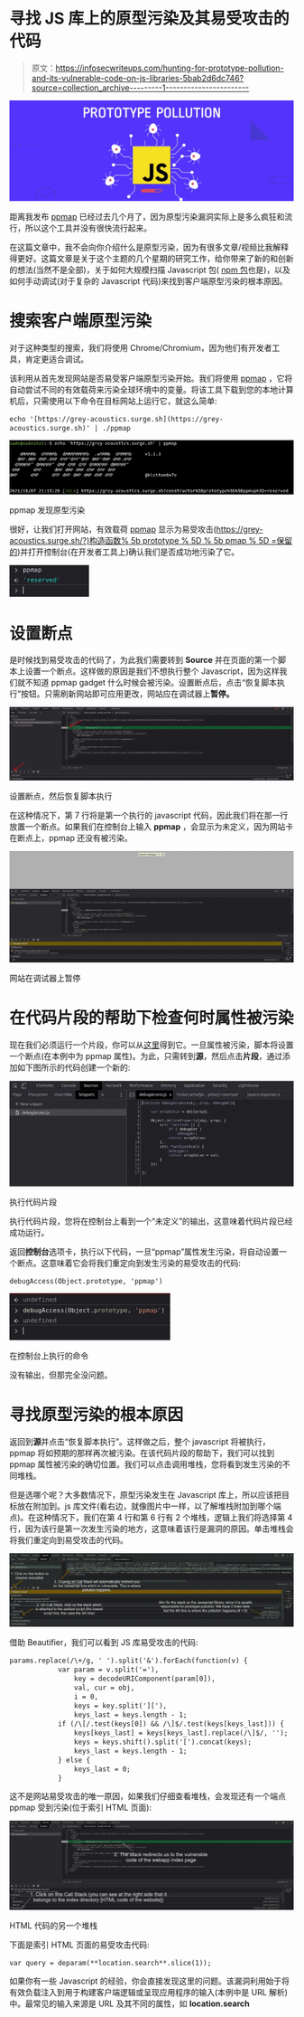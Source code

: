 # 寻找 JS 库上的原型污染及其易受攻击的代码

> 原文：<https://infosecwriteups.com/hunting-for-prototype-pollution-and-its-vulnerable-code-on-js-libraries-5bab2d6dc746?source=collection_archive---------1----------------------->

![](img/9d6cefe3a1acfd81bd0044f3a18caf10.png)

距离我发布 [ppmap](https://github.com/kleiton0x00/ppmap) 已经过去几个月了，因为原型污染漏洞实际上是多么疯狂和流行，所以这个工具并没有很快流行起来。

在这篇文章中，我不会向你介绍什么是原型污染，因为有很多文章/视频比我解释得更好。这篇文章是关于这个主题的几个星期的研究工作，给你带来了新的和创新的想法(当然不是全部)，关于如何大规模扫描 Javascript 包( [npm 包](https://www.npmjs.com/)也是)，以及如何手动调试(对于复杂的 Javascript 代码)来找到客户端原型污染的根本原因。

# 搜索客户端原型污染

对于这种类型的搜索，我们将使用 Chrome/Chromium，因为他们有开发者工具，肯定更适合调试。

该利用从首先发现网站是否易受客户端原型污染开始。我们将使用 [ppmap](https://github.com/kleiton0x00/ppmap) ，它将自动尝试不同的有效载荷来污染全球环境中的变量。将该工具下载到您的本地计算机后，只需使用以下命令在目标网站上运行它，就这么简单:

```
echo '[https://grey-acoustics.surge.sh](https://grey-acoustics.surge.sh)' | ./ppmap
```

![](img/d5d5c42581237196d189528ea2e7b321.png)

ppmap 发现原型污染

很好，让我们打开网站，有效载荷 [ppmap](https://github.com/kleiton0x00/ppmap) 显示为易受攻击([https://grey-acoustics.surge.sh/?)构造函数% 5b prototype % 5D % 5b pmap % 5D =保留的](https://grey-acoustics.surge.sh/?constructor%5Bprototype%5D%5Bppmap%5D=reserved))并打开控制台(在开发者工具上)确认我们是否成功地污染了它。

![](img/5dee12b782dac5fdf0d1836237de791a.png)

# 设置断点

是时候找到易受攻击的代码了，为此我们需要转到 **Source** 并在页面的第一个脚本上设置一个断点。这样做的原因是我们不想执行整个 Javascript，因为这样我们就不知道 ppmap gadget 什么时候会被污染。设置断点后，点击“恢复脚本执行”按钮。只需刷新网站即可应用更改，网站应在调试器上**暂停。**

![](img/4ac6f3f532f4fd5c65db157073088f1c.png)

设置断点，然后恢复脚本执行

在这种情况下，第 7 行将是第一个执行的 javascript 代码，因此我们将在那一行放置一个断点。如果我们在控制台上输入 **ppmap** ，会显示为未定义，因为网站卡在断点上，ppmap 还没有被污染。

![](img/d3fbdbf1a72feb99d9cb1f8abbe750bf.png)

网站在调试器上暂停

# 在代码片段的帮助下检查何时属性被污染

现在我们必须运行一个片段，你可以从[这里](https://gist.githubusercontent.com/dmethvin/1676346/raw/24cde96c341e524dc8706104afbd0748752c7432/gistfile1.txt)得到它。一旦属性被污染，脚本将设置一个断点(在本例中为 ppmap 属性)。为此，只需转到**源**，然后点击**片段**，通过添加如下图所示的代码创建一个新的:

![](img/5df2fa7ec14f69436ae5812864ad80cc.png)

执行代码片段

执行代码片段，您将在控制台上看到一个“未定义”的输出，这意味着代码片段已经成功运行。

返回**控制台**选项卡，执行以下代码，一旦“ppmap”属性发生污染，将自动设置一个断点。这意味着它会将我们重定向到发生污染的易受攻击的代码:

```
debugAccess(Object.prototype, 'ppmap')
```

![](img/d94b4e53a6930cb6f0b9c35965f3d9fa.png)

在控制台上执行的命令

没有输出，但那完全没问题。

# 寻找原型污染的根本原因

返回到**源**并点击“恢复脚本执行”。这样做之后，整个 javascript 将被执行，ppmap 将如预期的那样再次被污染。在该代码片段的帮助下，我们可以找到 ppmap 属性被污染的确切位置。我们可以点击调用堆栈，您将看到发生污染的不同堆栈。

但是选哪个呢？大多数情况下，原型污染发生在 Javascript 库上，所以应该把目标放在附加到。js 库文件(看右边，就像图片中一样，以了解堆栈附加到哪个端点)。在这种情况下，我们在第 4 行和第 6 行有 2 个堆栈，逻辑上我们将选择第 4 行，因为该行是第一次发生污染的地方，这意味着该行是漏洞的原因。单击堆栈会将我们重定向到易受攻击的代码。

![](img/a4199b282230b3bb6bda686211e2a76e.png)

借助 Beautifier，我们可以看到 JS 库易受攻击的代码:

```
params.replace(/\+/g, ' ').split('&').forEach(function(v) {
            var param = v.split('='),
                key = decodeURIComponent(param[0]),
                val, cur = obj,
                i = 0,
                keys = key.split(']['),
                keys_last = keys.length - 1;
            if (/\[/.test(keys[0]) && /\]$/.test(keys[keys_last])) {
                keys[keys_last] = keys[keys_last].replace(/\]$/, '');
                keys = keys.shift().split('[').concat(keys);
                keys_last = keys.length - 1;
            } else {
                keys_last = 0;
            }
```

这不是网站易受攻击的唯一原因，如果我们仔细查看堆栈，会发现还有一个端点 ppmap 受到污染(位于索引 HTML 页面):

![](img/ad56de8350c708ac5bf28d5d3b48d897.png)

HTML 代码的另一个堆栈

下面是索引 HTML 页面的易受攻击代码:

```
var query = deparam(**location.search**.slice(1));
```

如果你有一些 Javascript 的经验，你会直接发现这里的问题。该漏洞利用始于将有效负载注入到用于构建客户端逻辑或呈现应用程序的输入(本例中是 URL 解析)中。最常见的输入来源是 URL 及其不同的属性，如 **location.search**